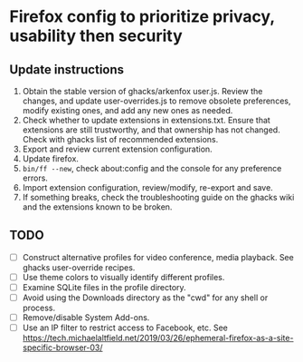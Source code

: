 # Firefox config to prioritize privacy, usability then security

## Update instructions

1. Obtain the stable version of ghacks/arkenfox user.js. Review the changes, and
   update user-overrides.js to remove obsolete preferences, modify existing
   ones, and add any new ones as needed.
2. Check whether to update extensions in extensions.txt. Ensure that extensions
   are still trustworthy, and that ownership has not changed. Check with ghacks
   list of recommended extensions.
3. Export and review current extension configuration.
4. Update firefox.
5. ``bin/ff --new``, check about:config and the console for any preference
   errors.
6. Import extension configuration, review/modify, re-export and save.
7. If something breaks, check the troubleshooting guide on the ghacks wiki and
   the extensions known to be broken.

## TODO

* [ ] Construct alternative profiles for video conference, media playback. See
      ghacks user-override recipes.
* [ ] Use theme colors to visually identify different profiles.
* [ ] Examine SQLite files in the profile directory.
* [ ] Avoid using the Downloads directory as the "cwd" for any shell or process.
* [ ] Remove/disable System Add-ons.
* [ ] Use an IP filter to restrict access to Facebook, etc. See https://tech.michaelaltfield.net/2019/03/26/ephemeral-firefox-as-a-site-specific-browser-03/

